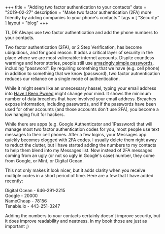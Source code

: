 +++
title = "Adding two factor authentication to your contacts"
date = "2019-02-27"
description = "Make two factor authentication (2FA) more friendly by adding companies to your phone's contacts."
tags = [ "Security" ]
layout = "blog"
+++

TL;DR Always use two factor authentication and add the phone numbers to your contacts.

Two factor authentication (2FA), or 2 Step Verification, has become ubiqudious, and for good reason. It adds a critical layer of security in the place where we are most vulnerable: internet accounts. Dispite countless warnings and horor stories, people still use <a href="https://www.welivesecurity.com/2018/12/17/most-popular-passwords-2018-revealed/" target="_blank">amazingly simple passwords</a>, including "password". By requiring something that we have (e.g. cell phone) in addition to something that we know (password), two factor autnentication reduces our reliance on a single mode of authentication.

While it might seem like an unnecessary hassel, typing your email address into <a href="https://haveibeenpwned.com" target="_blank">Have I Been Pwned</a> might change your mind. It shows the minimum number of data breaches that have involved your email address. Breaches expose information, including passwords, and if the passwords have been used for other accounts (and those accounts don't use 2FA), you become a low hanging fruit for hackers.

While there are apps (e.g. Google Authenticator and 1Password) that will manage most two factor authentication codes for you, most people use text messages to their cell phones. After a few logins, your Messages app quickly becomes clogged with 2FA codes. I usually delete them right away to reduct the clutter, but I have started adding the numbers to my contacts to help them blend into my Messages list. Now instead of 2FA messages coming from an ugly (or not so ugly in Google's case) number, they come from Google, or Mint, or Digital Ocean.

This not only makes it look nicer, but it adds clarity when you receive multiple codes in a short period of time. Here are a few that I have added recently:

Digital Ocean - 646-291-2215  
Google - 20000  
NameCheap - 78156  
Tenable.io - 443-251-3247  

Adding the numbers to your contacts certainly doesn't improve security, but it does improve readability and neatness. In my book those are just as important ;)